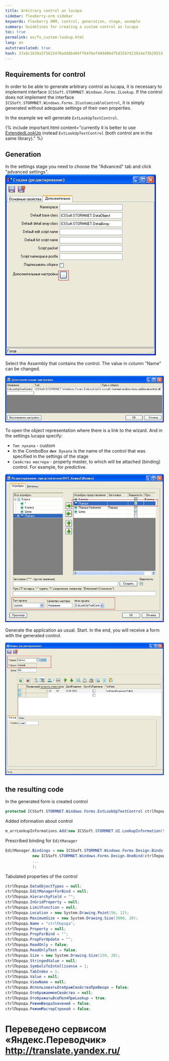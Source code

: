 ```yaml
--- 
title: Arbitrary control as lucapa 
sidebar: flexberry-orm_sidebar 
keywords: Flexberry ORM, control, generation, stage, example 
summary: Guidelines for creating a custom control as lucapa 
toc: true 
permalink: en/fo_custom-lookup.html 
lang: en 
autotranslated: true 
hash: 37a9c1b39a3f5622470add8b404ff64f6ef489406d75d3567d13914e73b29533 
--- 
```


## Requirements for control 

In order to be able to generate arbitrary control as lucapa, it is necessary to implement interface `ICSSoft.STORMNET.Windows.Forms.ILookup`. If the control does not implement the interface `ICSSoft.STORMNET.Windows.Forms.ICustomizableControl`, it is simply generated without adequate settings of their own properties. 

In the example we will generate `ExtLookUpTextControl`. 

{% include important.html content="currently it is better to use [ExtendedLookUp](fw_extended-lookup.html) instead `ExtLookUpTextControl` (both control are in the same library)." %} 

## Generation 

In the settings stage you need to choose the "Advanced" tab and click "advanced settings". 
![](/images/pages/products/flexberry-orm/additional-features/i-lookup1.JPG) 

Select the Assembly that contains the control. 
The value in column "Name" can be changed. 

![](/images/pages/products/flexberry-orm/additional-features/i-lookup2.JPG) 

To open the object representation where there is a link to the wizard. And in the settings lucapa specify: 

* `Тип лукапа` - custom 
* In the ComboBox `Имя Лукапа` is the name of the control that was specified in the settings of the stage 
* `Свойство мастера` - property master, to which will be attached (binding) control. For example, for predictive. 

![](/images/pages/products/flexberry-orm/additional-features/i-lookup3.JPG) 

Generate the application as usual. Start. In the end, you will receive a form with the generated control. 

![](/images/pages/products/flexberry-orm/additional-features/i-lookup4.JPG) 

## the resulting code 

In the generated form is created control 

```csharp
protected ICSSoft.STORMNET.Windows.Forms.ExtLookUpTextControl ctrlПорода;
``` 

Added information about control 

```csharp
m_arrLookupInformations.Add(new ICSSoft.STORMNET.UI.LookupInformation(this.ctrlПорода, "Breed", "STORMCASE.STORMNET.Generator.SerializeNewEditForm/EditPanel(Panel)/ctrlПорода(Ext" + "LookUpTextControl)", null));
``` 

Prescribed binding for `EditManager` 

```csharp
EditManager.Bindings = new ICSSoft.STORMNET.Windows.Forms.Design.Binds("Kilkuskie", typeof(IIS.КошкиСЛапами.Кошка), new ICSSoft.STORMNET.Windows.Forms.Design.OneBind[] {
            new ICSSoft.STORMNET.Windows.Forms.Design.OneBind(ctrlПорода, typeof(ICSSoft.STORMNET.Windows.Forms.ExtLookUpTextControl), "Value", null, "Breed"),
            ...
            );
``` 

Tabulated properties of the control 

```csharp
ctrlПорода.DataObjectTypes = null;
ctrlПорода.EditManagerForBind = null;
ctrlПорода.HierarchyField = "";
ctrlПорода.InGridProperty = null;
ctrlПорода.LimitFunction = null;
ctrlПорода.Location = new System.Drawing.Point(56, 12);
ctrlПорода.MaximumSize = new System.Drawing.Size(3000, 20);
ctrlПорода.Name = "ctrlПорода";
ctrlПорода.Property = null;
ctrlПорода.PropForBind = "";
ctrlПорода.PropForUpdate = "";
ctrlПорода.ReadOnly = false;
ctrlПорода.ReadOnlyText = false;
ctrlПорода.Size = new System.Drawing.Size(150, 20);
ctrlПорода.StringedValue = null;
ctrlПорода.SymbolsToIntellisense = 1;
ctrlПорода.TabIndex = 1;
ctrlПорода.Value = null;
ctrlПорода.ViewName = null;
ctrlПорода.ИспользоватьОтображСвойствоПриВводе = false;
ctrlПорода.ОтображаемоеСвойство = null;
ctrlПорода.ОтображатьВсеПоляПриLookup = true;
ctrlПорода.РежимВводаЗначений = false;
ctrlПорода.РежимМастерСтрокой = false;
``` 



 # Переведено сервисом «Яндекс.Переводчик» http://translate.yandex.ru/
